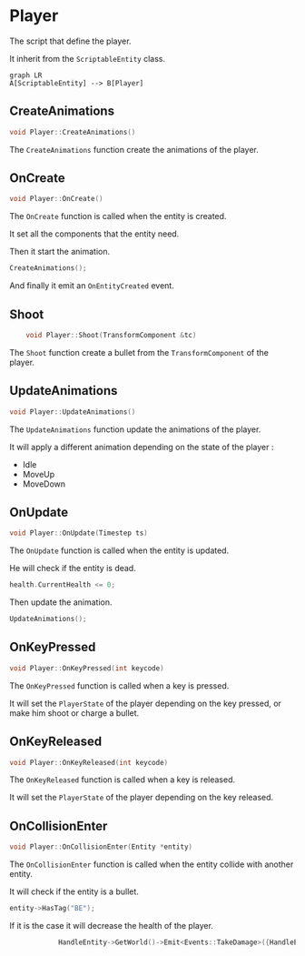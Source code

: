 # Player

The script that define the player.

It inherit from the `ScriptableEntity` class.

```mermaid
graph LR
A[ScriptableEntity] --> B[Player]
```

## CreateAnimations

```c++
void Player::CreateAnimations()
```

The `CreateAnimations` function create the animations of the player.

## OnCreate

```c++
void Player::OnCreate()
```

The `OnCreate` function is called when the entity is created.

It set all the components that the entity need.

Then it start the animation.

```c++
CreateAnimations();
```

And finally it emit an `OnEntityCreated` event.

## Shoot

```c++
    void Player::Shoot(TransformComponent &tc)
```

The `Shoot` function create a bullet from the `TransformComponent` of the player.

## UpdateAnimations

```c++
void Player::UpdateAnimations()
```

The `UpdateAnimations` function update the animations of the player.

It will apply a different animation depending on the state of the player :

- Idle
- MoveUp
- MoveDown


## OnUpdate

```c++
void Player::OnUpdate(Timestep ts)
```

The `OnUpdate` function is called when the entity is updated.

He will check if the entity is dead.

```c++
health.CurrentHealth <= 0;
```

Then update the animation.

```c++
UpdateAnimations();
```


## OnKeyPressed

```c++
void Player::OnKeyPressed(int keycode)
```

The `OnKeyPressed` function is called when a key is pressed.

It will set the `PlayerState` of the player depending on the key pressed, or make him shoot or charge a bullet.

## OnKeyReleased

```c++
void Player::OnKeyReleased(int keycode)
```

The `OnKeyReleased` function is called when a key is released.

It will set the `PlayerState` of the player depending on the key released.

## OnCollisionEnter

```c++
void Player::OnCollisionEnter(Entity *entity)
```

The `OnCollisionEnter` function is called when the entity collide with another entity.

It will check if the entity is a bullet.

```c++
entity->HasTag("BE");
```

If it is the case it will decrease the health of the player.

```c++
            HandleEntity->GetWorld()->Emit<Events::TakeDamage>({HandleEntity, 1});
```
